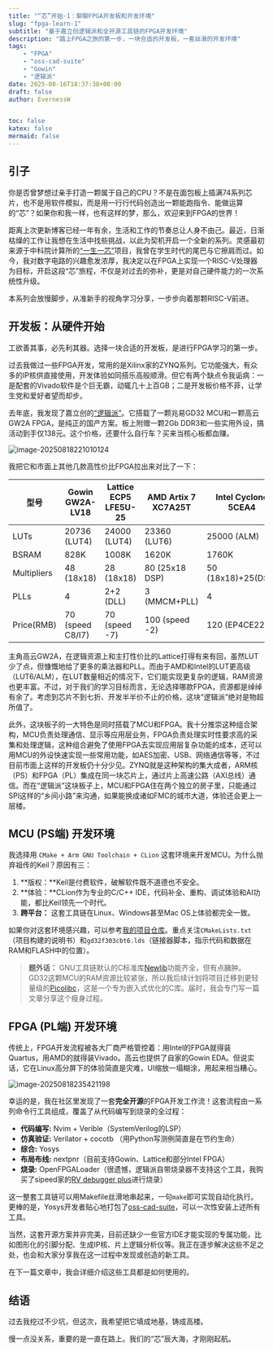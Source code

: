 ```yaml
---
title: "“芯”开始·1：聊聊FPGA开发板和开发环境"
slug: "fpga-learn-1"
subtitle: "基于嘉立创逻辑派和全开源工具链的FPGA开发环境"
description: "踏上FPGA之旅的第一步，一块合适的开发板，一套丝滑的开发环境"
tags:
    - "FPGA"
    - "oss-cad-suite"
    - "Gowin"
    - "逻辑派"
date: 2025-08-16T18:37:38+08:00
draft: false
author: EvernessW


toc: false
katex: false
mermaid: false
---
```


## 引子

你是否曾梦想过亲手打造一颗属于自己的CPU？不是在面包板上插满74系列芯片，也不是用软件模拟，而是用一行行代码创造出一颗能跑指令、能做运算的“芯”？如果你和我一样，也有这样的梦，那么，欢迎来到FPGA的世界！

距离上次更新博客已经一年有余，生活和工作的节奏总让人身不由己。最近，日渐枯燥的工作让我想在生活中找些挑战，以此为契机开启一个全新的系列。灵感最初来源于中科院计算所的[“一生一芯”](https://ysyx.oscc.cc/)项目，我曾在学生时代的尾巴与它擦肩而过。如今，我对数字电路的兴趣愈发浓厚，我决定以在FPGA上实现一个RISC-V处理器为目标，开启这段“芯”旅程，不仅是对过去的弥补，更是对自己硬件能力的一次系统性升级。

本系列会放慢脚步，从准新手的视角学习分享，一步步向着那颗RISC-V前进。

## 开发板：从硬件开始

工欲善其事，必先利其器。选择一块合适的开发板，是进行FPGA学习的第一步。

过去我做过一些FPGA开发，常用的是Xilinx家的ZYNQ系列。它功能强大，有众多的IP核供直接使用，开发体验如同搭乐高般顺滑。但它有两个缺点令我诟病：一是配套的Vivado软件是个巨无霸，动辄几十上百GB；二是开发板价格不菲，让学生党和爱好者望而却步。

去年底，我发现了嘉立创的[“逻辑派”](https://wiki.lckfb.com/zh-hans/fpga-ljpi/)。它搭载了一颗兆易GD32 MCU和一颗高云GW2A FPGA，是纯正的国产方案。板上附赠一颗2Gb DDR3和一些实用外设，搞活动到手仅138元。这个价格，还要什么自行车？买来当核心板都血赚。

![image-20250818221010124](/home/ioyoi/.config/Typora/typora-user-images/image-20250818221010124.png)

我把它和市面上其他几款高性价比FPGA拉出来对比了一下：

| 型号        | **Gowin GW2A-LV18** | Lattice ECP5 LFE5U-25 | AMD Artix 7 XC7A25T | Intel Cyclone 5CEA4 |
| ----------- | ------------------- | --------------------- | ------------------- | ------------------- |
| LUTs        | 20736 (LUT4)        | 24000 (LUT4)          | 23360 (LUT6)        | 25000 (ALM)         |
| BSRAM       | 828K                | 1008K                 | 1620K               | 1760K               |
| Multipliers | 48 (18x18)          | 28 (18x18)            | 80 (25x18 DSP)      | 50 (18x18)+25(DSP)  |
| PLLs        | 4                   | 2+2 (DLL)             | 3 (MMCM+PLL)        | 4                   |
| Price(RMB)  | 70 (speed C8/I7)    | 70 (speed -7)         | 100 (speed -2)      | 120 (EP4CE22)       |

主角高云GW2A，在逻辑资源上和主打性价比的Lattice打得有来有回，虽然LUT少了点，但慷慨地给了更多的乘法器和PLL。而由于AMD和Intel的LUT更高级（LUT6/ALM），在LUT数量相近的情况下，它们能实现更复杂的逻辑，RAM资源也更丰富。不过，对于我们的学习目标而言，无论选择哪款FPGA，资源都是绰绰有余了。考虑到芯片不到七折、开发半半价不止的价格，这块“逻辑派”绝对是物超所值了。

此外，这块板子的一大特色是同时搭载了MCU和FPGA。我十分推崇这种组合架构，MCU负责处理通信、显示等应用层业务，FPGA负责处理实时性要求高的采集和处理逻辑，这种组合避免了使用FPGA去实现应用层复杂功能的成本，还可以用MCU的外设快速实现一些常用功能，如AES加密、USB、网络通信等等，不过目前市面上这样的开发板仍十分少见。ZYNQ就是这种架构的集大成者，ARM核（PS）和FPGA（PL）集成在同一块芯片上，通过片上高速公路（AXI总线）通信。而在“逻辑派”这块板子上，MCU和FPGA住在两个独立的房子里，只能通过SPI这样的“乡间小路”来沟通，如果能换成诸如FMC的城市大道，体验还会更上一层楼。

## MCU (PS端) 开发环境

我选择用 `CMake + Arm GNU Toolchain + CLion` 这套环境来开发MCU。为什么抛弃祖传的Keil？原因有三：
1.  **版权：**Keil是付费软件，破解软件既不道德也不安全。
2.  **体验：**CLion作为专业的C/C++ IDE，代码补全、重构、调试体验和AI功能，都比Keil领先一个时代。
3.  **跨平台：** 这套工具链在Linux、Windows甚至Mac OS上体验都完全一致。

如果你对这套环境感兴趣，可以参考[我的项目仓库](https://github.com/I0Y0I/Logicpi_PS_starter)。重点关注`CMakeLists.txt`（项目构建的说明书）和`gd32f303cbt6.lds`（链接器脚本，指示代码和数据在RAM和FLASH中的位置）。

> **题外话：** GNU工具链默认的C标准库[Newlib](https://sourceware.org/newlib/)功能齐全，但有点臃肿。GD32这颗MCU的RAM资源比较紧张，所以我后续计划将项目迁移到更轻量级的[Picolibc](https://github.com/picolibc/picolibc)，这是一个专为嵌入式优化的C库。届时，我会专门写一篇文章分享这个瘦身过程。

## FPGA (PL端) 开发环境

传统上，FPGA开发流程被各大厂商严格管控着：用Intel的FPGA就得装Quartus，用AMD的就得装Vivado。高云也提供了自家的Gowin EDA。但说实话，它在Linux高分屏下的体验简直是灾难，UI缩放一塌糊涂，用起来相当糟心。

![image-20250818235421198](/home/ioyoi/.config/Typora/typora-user-images/image-20250818235421198.png)

幸运的是，我在社区里发现了一套**完全开源**的FPGA开发工作流！这套流程由一系列命令行工具组成，覆盖了从代码编写到烧录的全过程：

*   **代码编写:** Nvim + Verible（SystemVerilog的LSP）
*   **仿真验证:** Verilator + cocotb （用Python写测例简直是在节约生命）
*   **综合:** Yosys
*   **布局布线:** nextpnr（目前支持Gowin、Lattice和部分Intel FPGA）
*   **烧录:** OpenFPGALoader（很遗憾，逻辑派自带烧录器不支持这个工具，我购买了sipeed家的[RV debugger plus](https://github.com/sipeed/RV-Debugger-BL702)进行烧录）

这一整套工具链可以用Makefile丝滑地串起来，一句`make`即可实现自动化执行。更棒的是，Yosys开发者贴心地打包了[oss-cad-suite](https://github.com/YosysHQ/oss-cad-suite-build)，可以一次性安装上述所有工具。

当然，这套开源方案并非完美，目前还缺少一些官方IDE才能实现的专属功能，比如图形化的引脚分配、生成IP核、片上逻辑分析仪等。我正在逐步解决这些不足之处，也会和大家分享我在这一过程中发现或创造的新工具。

在下一篇文章中，我会详细介绍这些工具都是如何使用的。

## 结语

过去我挖过不少坑，但这次，我希望把它填成地基，铸成高楼。

慢一点没关系，重要的是一直在路上。我们的“芯”辰大海，才刚刚起航。
